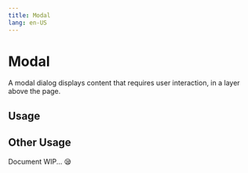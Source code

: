 ```yaml
---
title: Modal
lang: en-US
---
```


# Modal <sup><PlBadge value="New" /></sup>

A modal dialog displays content that requires user interaction, in a layer above the page.

## Usage

<demo src="../../../example/modal/dev.vue"></demo>

## Other Usage

Document WIP... 😪
